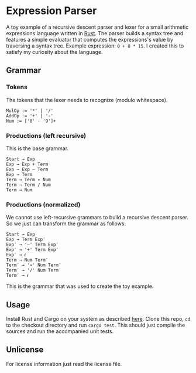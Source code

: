 # Expression Parser
A toy example of a recursive descent parser and lexer for a small arithmetic expressions language written in [Rust](https://www.rust-lang.org/). The parser builds a syntax tree and features a simple evaluator that computes the expressions's value by traversing a syntax tree. Example expression: `0 + 8 * 15`. I created this to satisfy my curiosity about the language.

## Grammar
### Tokens
The tokens that the lexer needs to recognize (modulo whitespace).
```
MulOp := '*' | '/'
AddOp := '+' | '-'
Num := ['0' - '9']+
```

### Productions (left recursive)
This is the base grammar.
```
Start → Exp
Exp → Exp + Term
Exp → Exp – Term
Exp → Term
Term → Term ∗ Num
Term → Term / Num
Term → Num
```

### Productions (normalized)
We cannot use left-recursive grammars to build a recursive descent parser. So we just can transform the grammar as follows:
```
Start → Exp
Exp → Term Exp′
Exp′ → '–' Term Exp′
Exp′ → '+' Term Exp′
Exp′ → 𝜖
Term → Num Term′
Term′ → '∗' Num Term′
Term′ → '/' Num Term′
Term′ → 𝜖 
```
This is the grammar that was used to create the toy example.

## Usage
Install Rust and Cargo on your system as described [here](https://www.rust-lang.org/tools/install). Clone this repo, `cd` to the checkout directory and run `cargo test`. This should just compile the sources and run the accompanied unit tests.

## Unlicense
For license information just read the license file.
